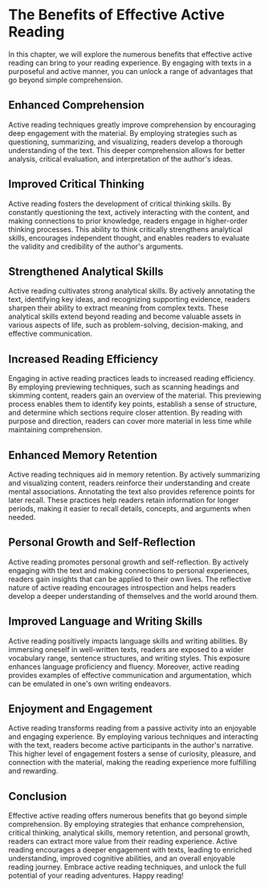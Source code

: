 The Benefits of Effective Active Reading
=================================================

In this chapter, we will explore the numerous benefits that effective active reading can bring to your reading experience. By engaging with texts in a purposeful and active manner, you can unlock a range of advantages that go beyond simple comprehension.

Enhanced Comprehension
----------------------

Active reading techniques greatly improve comprehension by encouraging deep engagement with the material. By employing strategies such as questioning, summarizing, and visualizing, readers develop a thorough understanding of the text. This deeper comprehension allows for better analysis, critical evaluation, and interpretation of the author's ideas.

Improved Critical Thinking
--------------------------

Active reading fosters the development of critical thinking skills. By constantly questioning the text, actively interacting with the content, and making connections to prior knowledge, readers engage in higher-order thinking processes. This ability to think critically strengthens analytical skills, encourages independent thought, and enables readers to evaluate the validity and credibility of the author's arguments.

Strengthened Analytical Skills
------------------------------

Active reading cultivates strong analytical skills. By actively annotating the text, identifying key ideas, and recognizing supporting evidence, readers sharpen their ability to extract meaning from complex texts. These analytical skills extend beyond reading and become valuable assets in various aspects of life, such as problem-solving, decision-making, and effective communication.

Increased Reading Efficiency
----------------------------

Engaging in active reading practices leads to increased reading efficiency. By employing previewing techniques, such as scanning headings and skimming content, readers gain an overview of the material. This previewing process enables them to identify key points, establish a sense of structure, and determine which sections require closer attention. By reading with purpose and direction, readers can cover more material in less time while maintaining comprehension.

Enhanced Memory Retention
-------------------------

Active reading techniques aid in memory retention. By actively summarizing and visualizing content, readers reinforce their understanding and create mental associations. Annotating the text also provides reference points for later recall. These practices help readers retain information for longer periods, making it easier to recall details, concepts, and arguments when needed.

Personal Growth and Self-Reflection
-----------------------------------

Active reading promotes personal growth and self-reflection. By actively engaging with the text and making connections to personal experiences, readers gain insights that can be applied to their own lives. The reflective nature of active reading encourages introspection and helps readers develop a deeper understanding of themselves and the world around them.

Improved Language and Writing Skills
------------------------------------

Active reading positively impacts language skills and writing abilities. By immersing oneself in well-written texts, readers are exposed to a wider vocabulary range, sentence structures, and writing styles. This exposure enhances language proficiency and fluency. Moreover, active reading provides examples of effective communication and argumentation, which can be emulated in one's own writing endeavors.

Enjoyment and Engagement
------------------------

Active reading transforms reading from a passive activity into an enjoyable and engaging experience. By employing various techniques and interacting with the text, readers become active participants in the author's narrative. This higher level of engagement fosters a sense of curiosity, pleasure, and connection with the material, making the reading experience more fulfilling and rewarding.

Conclusion
----------

Effective active reading offers numerous benefits that go beyond simple comprehension. By employing strategies that enhance comprehension, critical thinking, analytical skills, memory retention, and personal growth, readers can extract more value from their reading experience. Active reading encourages a deeper engagement with texts, leading to enriched understanding, improved cognitive abilities, and an overall enjoyable reading journey. Embrace active reading techniques, and unlock the full potential of your reading adventures. Happy reading!
